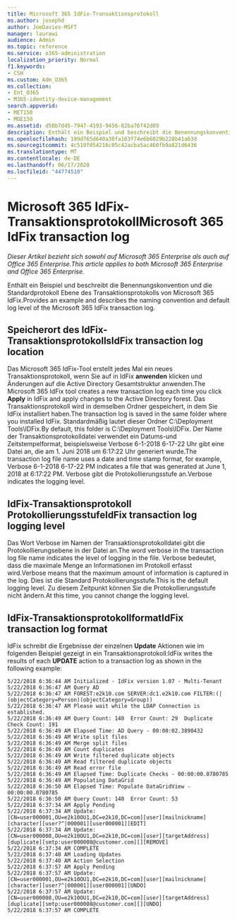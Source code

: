 ```yaml
---
title: Microsoft 365 IdFix-Transaktionsprotokoll
ms.author: josephd
author: JoeDavies-MSFT
manager: laurawi
audience: Admin
ms.topic: reference
ms.service: o365-administration
localization_priority: Normal
f1.keywords:
- CSH
ms.custom: Adm_O365
ms.collection:
- Ent_O365
- M365-identity-device-management
search.appverid:
- MET150
- MOE150
ms.assetid: d58b7d45-7947-4193-9456-82ba76f42d89
description: Enthält ein Beispiel und beschreibt die Benennungskonvention und die Standardprotokoll Ebene des Transaktionsprotokolls von Microsoft 365 IdFix.
ms.openlocfilehash: 199d765d640a30fa163f74e6b6029b228b41a63d
ms.sourcegitcommit: 4c519f054216c05c42acba5ac460fb9a821d6436
ms.translationtype: MT
ms.contentlocale: de-DE
ms.lasthandoff: 06/17/2020
ms.locfileid: "44774510"
---
```

# <a name="microsoft-365-idfix-transaction-log"></a><span data-ttu-id="5afb4-103">Microsoft 365 IdFix-Transaktionsprotokoll</span><span class="sxs-lookup"><span data-stu-id="5afb4-103">Microsoft 365 IdFix transaction log</span></span>

<span data-ttu-id="5afb4-104">*Dieser Artikel bezieht sich sowohl auf Microsoft 365 Enterprise als auch auf Office 365 Enterprise.*</span><span class="sxs-lookup"><span data-stu-id="5afb4-104">*This article applies to both Microsoft 365 Enterprise and Office 365 Enterprise.*</span></span>

<span data-ttu-id="5afb4-105">Enthält ein Beispiel und beschreibt die Benennungskonvention und die Standardprotokoll Ebene des Transaktionsprotokolls von Microsoft 365 IdFix.</span><span class="sxs-lookup"><span data-stu-id="5afb4-105">Provides an example and describes the naming convention and default log level of the Microsoft 365 IdFix transaction log.</span></span>
  
## <a name="idfix-transaction-log-location"></a><span data-ttu-id="5afb4-106">Speicherort des IdFix-Transaktionsprotokolls</span><span class="sxs-lookup"><span data-stu-id="5afb4-106">IdFix transaction log location</span></span>

<span data-ttu-id="5afb4-107">Das Microsoft 365 IdFix-Tool erstellt jedes Mal ein neues Transaktionsprotokoll, wenn Sie auf in IdFix **anwenden** klicken und Änderungen auf die Active Directory Gesamtstruktur anwenden.</span><span class="sxs-lookup"><span data-stu-id="5afb4-107">The Microsoft 365 IdFix tool creates a new transaction log each time you click **Apply** in IdFix and apply changes to the Active Directory forest.</span></span> <span data-ttu-id="5afb4-108">Das Transaktionsprotokoll wird in demselben Ordner gespeichert, in dem Sie IdFix installiert haben.</span><span class="sxs-lookup"><span data-stu-id="5afb4-108">The transaction log is saved in the same folder where you installed IdFix.</span></span> <span data-ttu-id="5afb4-109">Standardmäßig lautet dieser Ordner C:\Deployment Tools\IDFix.</span><span class="sxs-lookup"><span data-stu-id="5afb4-109">By default, this folder is C:\Deployment Tools\IDFix.</span></span> <span data-ttu-id="5afb4-110">Der Name der Transaktionsprotokolldatei verwendet ein Datums-und Zeitstempelformat, beispielsweise Verbose 6-1-2018 6-17-22 Uhr gibt eine Datei an, die am 1. Juni 2018 um 6:17:22 Uhr generiert wurde.</span><span class="sxs-lookup"><span data-stu-id="5afb4-110">The transaction log file name uses a date and time stamp format, for example, Verbose 6-1-2018 6-17-22 PM indicates a file that was generated at June 1, 2018 at 6:17:22 PM.</span></span> <span data-ttu-id="5afb4-111">Verbose gibt die Protokollierungsstufe an.</span><span class="sxs-lookup"><span data-stu-id="5afb4-111">Verbose indicates the logging level.</span></span> 
  
## <a name="idfix-transaction-log-logging-level"></a><span data-ttu-id="5afb4-112">IdFix-Transaktionsprotokoll Protokollierungsstufe</span><span class="sxs-lookup"><span data-stu-id="5afb4-112">IdFix transaction log logging level</span></span>

<span data-ttu-id="5afb4-113">Das Wort Verbose im Namen der Transaktionsprotokolldatei gibt die Protokollierungsebene in der Datei an.</span><span class="sxs-lookup"><span data-stu-id="5afb4-113">The word verbose in the transaction log file name indicates the level of logging in the file.</span></span> <span data-ttu-id="5afb4-114">Verbose bedeutet, dass die maximale Menge an Informationen im Protokoll erfasst wird.</span><span class="sxs-lookup"><span data-stu-id="5afb4-114">Verbose means that the maximum amount of information is captured in the log.</span></span> <span data-ttu-id="5afb4-115">Dies ist die Standard Protokollierungsstufe.</span><span class="sxs-lookup"><span data-stu-id="5afb4-115">This is the default logging level.</span></span> <span data-ttu-id="5afb4-116">Zu diesem Zeitpunkt können Sie die Protokollierungsstufe nicht ändern.</span><span class="sxs-lookup"><span data-stu-id="5afb4-116">At this time, you cannot change the logging level.</span></span>
  
## <a name="idfix-transaction-log-format"></a><span data-ttu-id="5afb4-117">IdFix-Transaktionsprotokollformat</span><span class="sxs-lookup"><span data-stu-id="5afb4-117">IdFix transaction log format</span></span>

<span data-ttu-id="5afb4-118">IdFix schreibt die Ergebnisse der einzelnen **Update** Aktionen wie im folgenden Beispiel gezeigt in ein Transaktionsprotokoll:</span><span class="sxs-lookup"><span data-stu-id="5afb4-118">IdFix writes the results of each **UPDATE** action to a transaction log as shown in the following example:</span></span>
  
```
5/22/2018 6:36:44 AM Initialized - IdFix version 1.07 - Multi-Tenant
5/22/2018 6:36:47 AM Query AD
5/22/2018 6:36:47 AM FOREST:e2k10.com SERVER:dc1.e2k10.com FILTER:(|(objectCategory=Person)(objectCategory=Group))
5/22/2018 6:36:47 AM Please wait while the LDAP Connection is established.
5/22/2018 6:36:49 AM Query Count: 140  Error Count: 29  Duplicate Check Count: 191
5/22/2018 6:36:49 AM Elapsed Time: AD Query - 00:00:02.3890432
5/22/2018 6:36:49 AM Write split files
5/22/2018 6:36:49 AM Merge split files
5/22/2018 6:36:49 AM Count duplicates
5/22/2018 6:36:49 AM Write filtered duplicate objects
5/22/2018 6:36:49 AM Read filtered duplicate objects
5/22/2018 6:36:49 AM Read error file
5/22/2018 6:36:49 AM Elapsed Time: Duplicate Checks - 00:00:00.0780785
5/22/2018 6:36:49 AM Populating DataGrid
5/22/2018 6:36:50 AM Elapsed Time: Populate DataGridView - 00:00:00.0780785
5/22/2018 6:36:50 AM Query Count: 140  Error Count: 53
5/22/2018 6:37:34 AM Apply Pending
5/22/2018 6:37:34 AM Update: [CN=user000001,OU=e2k10OU1,DC=e2k10,DC=com][user][mailnickname][character][user?^|000001][user000001][EDIT]
5/22/2018 6:37:34 AM Update: [CN=user000008,OU=e2k10OU1,DC=e2k10,DC=com][user][targetAddress][duplicate][smtp:user000008@customer.com][][REMOVE]
5/22/2018 6:37:34 AM COMPLETE
5/22/2018 6:37:40 AM Loading Updates
5/22/2018 6:37:40 AM Action Selection
5/22/2018 6:37:57 AM Apply Pending
5/22/2018 6:37:57 AM Update: [CN=user000001,OU=e2k10OU1,DC=e2k10,DC=com][user][mailnickname][character][user?^|000001][user000001][UNDO]
5/22/2018 6:37:57 AM Update: [CN=user000008,OU=e2k10OU1,DC=e2k10,DC=com][user][targetAddress][duplicate][smtp:user000008@customer.com][][UNDO]
5/22/2018 6:37:57 AM COMPLETE
```